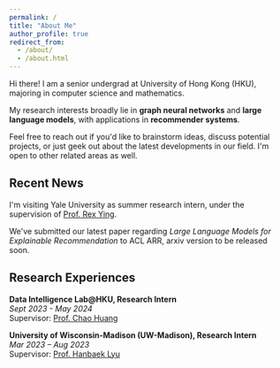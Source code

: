 ```yaml
---
permalink: /
title: "About Me"
author_profile: true
redirect_from: 
  - /about/
  - /about.html
---
```

Hi there! I am a senior undergrad at University of Hong Kong (HKU), majoring in computer science and mathematics.

My research interests broadly lie in **graph neural networks** and **large language models**, with applications in **recommender systems**.

Feel free to reach out if you'd like to brainstorm ideas, discuss potential projects, or just geek out about the latest developments in our field. I'm open to other related areas as well.

Recent News
-------------
I'm visiting Yale University as summer research intern, under the supervision of [Prof. Rex Ying](https://www.cs.yale.edu/homes/ying-rex/).

We've submitted our latest paper regarding *Large Language Models for Explainable Recommendation* to ACL ARR, arxiv version to be released soon.

Research Experiences
--------------
**Data Intelligence Lab@HKU, Research Intern**\
*Sept 2023 - May 2024*\
Supervisor: [Prof. Chao Huang](https://sites.google.com/view/chaoh)

**University of Wisconsin-Madison (UW-Madison), Research Intern**\
*Mar 2023 – Aug 2023*\
Supervisor: [Prof. Hanbaek Lyu](https://hanbaeklyu.com)